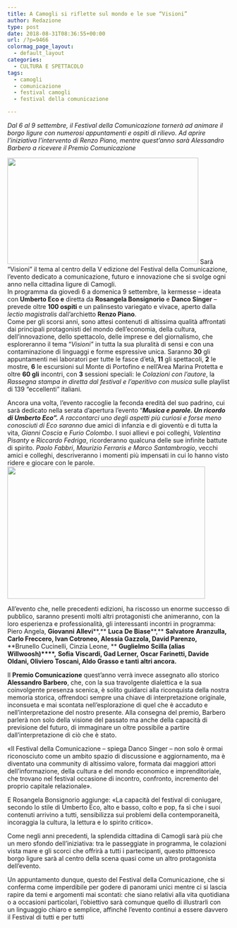 ```yaml
---
title: A Camogli si riflette sul mondo e le sue “Visioni”
author: Redazione
type: post
date: 2018-08-31T08:36:55+00:00
url: /?p=9466
colormag_page_layout:
  - default_layout
categories:
  - CULTURA E SPETTACOLO
tags:
  - camogli
  - comunicazione
  - festival camogli
  - festival della comunicazione

---
```

_Dal 6 al 9 settembre, il Festival della Comunicazione tornerà ad animare il borgo ligure con numerosi appuntamenti e ospiti di rilievo. Ad aprire l’iniziativa l’intervento di Renzo Piano, mentre quest’anno sarà Alessandro Barbero a ricevere il Premio Comunicazione_

<img decoding="async" loading="lazy" class=" wp-image-10084 alignleft" src="https://www.allaboutitaly.net/wp-content/uploads/2018/08/festival-comunicazione-2018-front-800x445-300x167.jpg" alt="" width="433" height="241" /> Sarà “Visioni” il tema al centro della V edizione del Festival della Comunicazione, l’evento dedicato a comunicazione, futuro e innovazione che si svolge ogni anno nella cittadina ligure di Camogli.  
In programma da giovedì 6 a domenica 9 settembre, la kermesse &#8211; ideata con **Umberto Eco e** diretta da **Rosangela Bonsignorio** e **Danco Singer** &#8211; prevede oltre **100 ospiti** e un palinsesto variegato e vivace, aperto dalla _lectio magistralis_ dall’archietto **Renzo Piano**.  
Come per gli scorsi anni, sono attesi contenuti di altissima qualità affrontati dai principali protagonisti del mondo dell’economia, della cultura, dell’innovazione, dello spettacolo, delle imprese e del giornalismo, che esploreranno il tema “_Visioni”_ in tutta la sua pluralità di sensi e con una contaminazione di linguaggi e forme espressive unica. Saranno **30** gli appuntamenti nei laboratori per tutte le fasce d’età, **11** gli spettacoli, **2** le mostre, **6** le escursioni sul Monte di Portofino e nell’Area Marina Protetta e oltre **60 gli** incontri, con **3** sessioni speciali: le _Colazioni con l’autore_, la _Rassegna stampa in diretta dal festival e_ _l’aperitivo con musica_ sulle playlist di 139 “eccellenti” italiani.

Ancora una volta, l’evento raccoglie la feconda eredità del suo padrino, cui sarà dedicato nella serata d’apertura l’evento “**_Musica e parole. Un ricordo di Umberto Eco”._** _A raccontarci uno degli aspetti più curiosi e forse meno conosciuti di Eco saranno_ due amici di infanzia e di gioventù e di tutta la vita, _Gianni Coscia_ e _Furio Colombo_. I suoi allievi e poi colleghi, _Valentina Pisanty_ e _Riccardo Fedriga_, ricorderanno qualcuna delle sue infinite battute di spirito. _Paolo Fabbri_, _Maurizio Ferraris e_ _Marco Santambrogio_, vecchi amici e colleghi, descriveranno i momenti più impensati in cui lo hanno visto ridere e giocare con le parole.<img decoding="async" loading="lazy" class=" wp-image-10082 alignright" src="https://www.allaboutitaly.net/wp-content/uploads/2018/08/Festival-della-Comunicazione-Camogli-300x200.jpg" alt="" width="448" height="300" />

All’evento che, nelle precedenti edizioni, ha riscosso un enorme successo di pubblico, saranno presenti molti altri protagonisti che animeranno, con la loro esperienza e professionalità, gli interessanti incontri in programma: Piero Angela, **Giovanni** **Allevi****,** **Luca** **De Biase****,** **Salvatore** **Aranzulla, Carlo Freccero, Ivan Cotroneo, Alessia Gazzola, David Parenzo,** **Brunello Cucinelli, Cinzia Leone, ** **Guglielmo** **Scilla (alias Willwoosh)****,** **Sofia** **Viscardi, Gad Lerner,** **Oscar Farinetti, Davide Oldani, Oliviero Toscani, Aldo Grasso e tanti altri ancora.**

Il **Premio Comunicazione** quest’anno verrà invece assegnato allo storico **Alessandro Barbero**, che, con la sua travolgente dialettica e la sua coinvolgente presenza scenica, è solito guidarci alla riconquista della nostra memoria storica, offrendoci sempre una chiave di interpretazione originale, inconsueta e mai scontata nell’esplorazione di quel che è accaduto e nell’interpretazione del nostro presente. Alla consegna del premio, Barbero parlerà non solo della visione del passato ma anche della capacità di previsione del futuro, di immaginare un oltre possibile a partire dall’interpretazione di ciò che è stato.

«Il Festival della Comunicazione &#8211; spiega Danco Singer &#8211; non solo è ormai riconosciuto come un ambito spazio di discussione e aggiornamento, ma è diventato una community di altissimo valore, formata dai maggiori attori dell’informazione, della cultura e del mondo economico e imprenditoriale, che trovano nel festival occasione di incontro, confronto, incremento del proprio capitale relazionale».

E Rosangela Bonsignorio aggiunge: «La capacità del festival di coniugare, secondo lo stile di Umberto Eco, alto e basso, colto e pop, fa sì che i suoi contenuti arrivino a tutti, sensibilizza sui problemi della contemporaneità, incoraggia la cultura, la lettura e lo spirito critico».

Come negli anni precedenti, la splendida cittadina di Camogli sarà più che un mero sfondo dell’iniziativa: tra le passeggiate in programma, le colazioni vista mare e gli scorci che offrirà a tutti i partecipanti, questo pittoresco borgo ligure sarà al centro della scena quasi come un altro protagonista dell’evento.

Un appuntamento dunque, questo del Festival della Comunicazione, che si conferma come imperdibile per godere di panorami unici mentre ci si lascia rapire da temi e argomenti mai scontati: che siano relativi alla vita quotidiana o a occasioni particolari, l’obiettivo sarà comunque quello di illustrarli con un linguaggio chiaro e semplice, affinché l’evento continui a essere davvero il Festival di tutti e per tutti